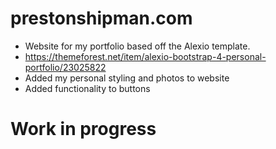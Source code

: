 # prestonshipman.com
- Website for my portfolio based off the Alexio template.
- https://themeforest.net/item/alexio-bootstrap-4-personal-portfolio/23025822
- Added my personal styling and photos to website
- Added functionality to buttons

# Work in progress
